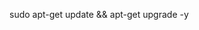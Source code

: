 sudo apt-get update && apt-get upgrade -y
<!---
EncantYT/EncantYT is a ✨ special ✨ repository because its `README.md` (this file) appears on your GitHub profile.
You can click the Preview link to take a look at your changes.
--->
